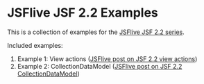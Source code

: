 JSFlive JSF 2.2 Examples
========================

This is a collection of examples for the [JSFlive JSF 2.2 series](http://jsflive.wordpress.com/category/jsf-2-2/ "JSFlive series on new features of JSF 2.2").

Included examples:

1. Example 1: View actions ([JSFlive post on JSF 2.2 view actions](http://jsflive.wordpress.com/2013/03/22/jsf22-view-actions "JSFlive JSF 2.2: View actions"))
2. Example 2: CollectionDataModel ([JSFlive post on JSF 2.2 CollectionDataModel](http://jsflive.wordpress.com/2013/03/30/jsf22-collectiondatamodel "JSFlive JSF 2.2: CollectionDataModel"))